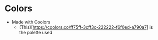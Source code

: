 # Colors 
- Made with Coolors
    - (This)[https://coolors.co/ff75ff-3cff3c-222222-f6f0ed-a790a7] is the palette used